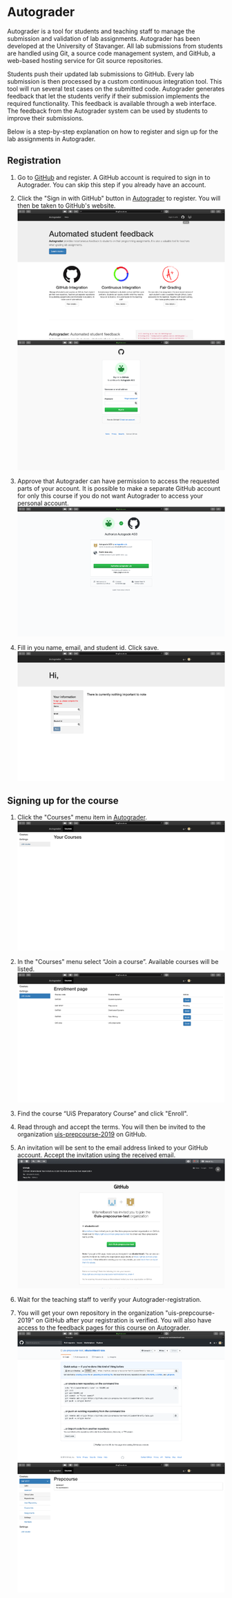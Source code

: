 # Autograder

Autograder is a tool for students and teaching staff to manage the submission and
validation of lab assignments. Autograder has been developed at the University of Stavanger.
All lab submissions from students are handled using Git, a source code
management system, and GitHub, a web-based hosting service for Git source
repositories.

Students push their updated lab submissions to GitHub. Every lab submission is
then processed by a custom continuous integration tool. This tool will run
several test cases on the submitted code. Autograder generates feedback that
let the students verify if their submission implements the required
functionality. This feedback is available through a web interface. The feedback
from the Autograder system can be used by students to improve their
submissions.

Below is a step-by-step explanation on how to register and sign up for the lab
assignments in Autograder.

## Registration

1. Go to [GitHub](http://github.com) and register. A GitHub account is required
   to sign in to Autograder. You can skip this step if you already have an
   account.

2. Click the "Sign in with GitHub" button in
   [Autograder](http://ag3.ux.uis.no) to register. You will then be
   taken to GitHub's website. ![\[screenshot1\]](images/reg1_2a.png) ![\[screenshot2\]](images/reg1_2b.png)

3. Approve that Autograder can have permission to access the
   requested parts of your account. It is possible to make a separate GitHub
   account for only this course if you do not want Autograder to access your
   personal account. ![\[screenshot\]](images/reg1_3.png)

4. Fill in you name, email, and student id. Click save. ![\[screenshot\]](images/reg1_4.png)

## Signing up for the course

1. Click the "Courses" menu item in [Autograder](http://ag3.ux.uis.no). ![\[screenshot\]](images/reg2_1.png)

2. In the "Courses" menu select “Join a course”. Available courses will be listed. ![\[screenshot\]](images/reg2_2_4.png)

3. Find the course “UiS Preparatory Course” and click "Enroll".

4. Read through and accept the terms. You will then be invited to the
   organization [uis-prepcourse-2019](https://github.com/uis-prepcourse-2019) on GitHub.

5. An invitation will be sent to the email address linked to your GitHub
   account. Accept the invitation using the received email. ![\[screenshot\]](images/reg2_5.png)

6. Wait for the teaching staff to verify your Autograder-registration.

7. You will get your own repository in the organization "uis-prepcourse-2019" on GitHub
   after your registration is verified. You will also have access to the
   feedback pages for this course on Autograder. ![\[screenshot1\]](images/reg2_7a.png) ![\[screenshot2\]](images/reg2_7b.png)
